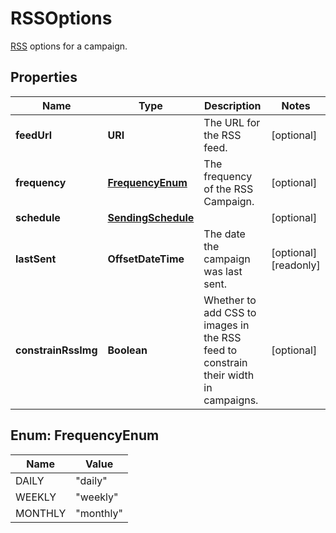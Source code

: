 

# RSSOptions

[RSS](https://mailchimp.com/help/share-your-blog-posts-with-mailchimp/) options for a campaign.

## Properties

| Name | Type | Description | Notes |
|------------ | ------------- | ------------- | -------------|
|**feedUrl** | **URI** | The URL for the RSS feed. |  [optional] |
|**frequency** | [**FrequencyEnum**](#FrequencyEnum) | The frequency of the RSS Campaign. |  [optional] |
|**schedule** | [**SendingSchedule**](SendingSchedule.md) |  |  [optional] |
|**lastSent** | **OffsetDateTime** | The date the campaign was last sent. |  [optional] [readonly] |
|**constrainRssImg** | **Boolean** | Whether to add CSS to images in the RSS feed to constrain their width in campaigns. |  [optional] |



## Enum: FrequencyEnum

| Name | Value |
|---- | -----|
| DAILY | &quot;daily&quot; |
| WEEKLY | &quot;weekly&quot; |
| MONTHLY | &quot;monthly&quot; |



